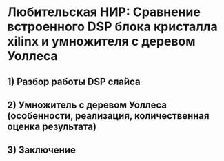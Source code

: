 # Любительская НИР: Сравнение встроенного DSP блока кристалла xilinx и умножителя с деревом Уоллеса 

## 1) Разбор работы DSP слайса

## 2) Умножитель с деревом Уоллеса (особенности, реализация, количественная оценка результата)

## 3) Заключение
